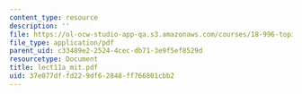 ```yaml
---
content_type: resource
description: ''
file: https://ol-ocw-studio-app-qa.s3.amazonaws.com/courses/18-996-topics-in-theoretical-computer-science-internet-research-problems-spring-2002/37e077dffd229df62848ff766801cbb2_lect11a_mit.pdf
file_type: application/pdf
parent_uid: c33489e2-2524-4cec-db71-3e9f5ef8529d
resourcetype: Document
title: lect11a_mit.pdf
uid: 37e077df-fd22-9df6-2848-ff766801cbb2
---
```

